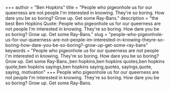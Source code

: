 +++
author = "Ben Hopkins"
title = "People who pigeonhole us for our queerness are not people I'm interested in knowing. They're so boring. How dare you be so boring? Grow up. Get some Ray-Bans."
description = "the best Ben Hopkins Quote: People who pigeonhole us for our queerness are not people I'm interested in knowing. They're so boring. How dare you be so boring? Grow up. Get some Ray-Bans."
slug = "people-who-pigeonhole-us-for-our-queerness-are-not-people-im-interested-in-knowing-theyre-so-boring-how-dare-you-be-so-boring?-grow-up-get-some-ray-bans"
keywords = "People who pigeonhole us for our queerness are not people I'm interested in knowing. They're so boring. How dare you be so boring? Grow up. Get some Ray-Bans.,ben hopkins,ben hopkins quotes,ben hopkins quote,ben hopkins sayings,ben hopkins saying,quotes, sayings,quote, saying, motivation"
+++
People who pigeonhole us for our queerness are not people I'm interested in knowing. They're so boring. How dare you be so boring? Grow up. Get some Ray-Bans.
